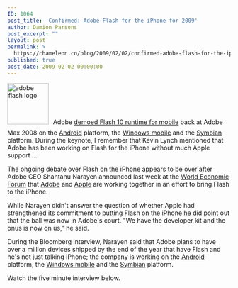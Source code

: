 ```yaml
---
ID: 1064
post_title: 'Confirmed: Adobe Flash for the iPhone for 2009'
author: Damion Parsons
post_excerpt: ""
layout: post
permalink: >
  https://chameleon.co/blog/2009/02/02/confirmed-adobe-flash-for-the-iphone-for-2009/
published: true
post_date: 2009-02-02 00:00:00
---
```

<img class="alignleft size-full wp-image-833" style="margin-right: 10px; margin-bottom: 10px;" title="flash_logo" src="https://takemetoyourleader.com/wp-content/uploads/2009/02/flash_logo.jpg" alt="adobe flash logo" width="93" height="93" />Adobe <a title="The Significance of Flash 10 on Mobile Devices" href="https://takemetoyourleader.com/2008/11/21/the-significance-of-flash-10-on-mobile-devices/">demoed Flash 10 runtime for mobile</a> back at Adobe Max 2008 on the <a title="Google Android" href="https://code.google.com/android/" target="_blank" rel="noopener noreferrer">Android</a> platform, the <a title="Windows Mobile" href="https://www.microsoft.com/windowsmobile/en-us/default.mspx" target="_blank" rel="noopener noreferrer">Windows mobile</a> and the <a title="symbian" href="https://www.symbian.com/index.asp" target="_blank" rel="noopener noreferrer">Symbian</a> platform. During the keynote, I remember that Kevin Lynch mentioned that Adobe has been working on Flash for the iPhone without much Apple support ...

The ongoing debate over Flash on the iPhone appears to be over after Adobe CEO Shantanu Narayen announced last week at the <a title="World Economic Forum" href="https://www.weforum.org/en/index.htm" target="_blank" rel="noopener noreferrer">World Economic Forum</a> that <a title="Adobe" href="https://www.adobe.com/" target="_blank" rel="noopener noreferrer">Adobe</a> and <a title="Apple" href="https://www.apple.com/" target="_blank" rel="noopener noreferrer">Apple</a> are working together in an effort to bring Flash to the iPhone.

While Narayen didn't answer the question of whether Apple had strengthened its commitment to putting Flash on the iPhone he did point out that the ball was now in Adobe's court. "We have the developer kit and the onus is now on us," he said.

During the Bloomberg interview, Narayen said that Adobe plans to have over a million devices shipped by the end of the year that have Flash and he's not just talking iPhone; the company is working on the <a title="Google Android" href="https://code.google.com/android/" target="_blank" rel="noopener noreferrer">Android</a> platform, the <a title="Windows Mobile" href="https://www.microsoft.com/windowsmobile/en-us/default.mspx" target="_blank" rel="noopener noreferrer">Windows mobile</a> and the <a title="symbian" href="https://www.symbian.com/index.asp" target="_blank" rel="noopener noreferrer">Symbian</a> platform.

<!--more-->

Watch the five minute interview below.

<object data="https://www.youtube.com/v/V1jUDNqENbI&amp;hl=en&amp;fs=1" type="application/x-shockwave-flash" width="480" height="295"><param name="allowFullScreen" value="true" /><param name="allowscriptaccess" value="always" /><param name="src" value="https://www.youtube.com/v/V1jUDNqENbI&amp;hl=en&amp;fs=1" /><param name="allowfullscreen" value="true" /></object>